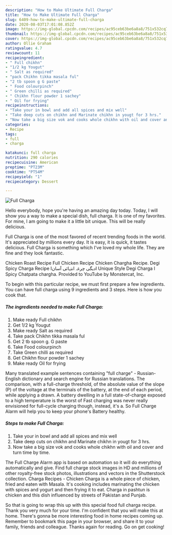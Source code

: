 ```yaml
---
description: "How to Make Ultimate Full Charga"
title: "How to Make Ultimate Full Charga"
slug: 6409-how-to-make-ultimate-full-charga
date: 2020-08-03T17:01:08.852Z
image: https://img-global.cpcdn.com/recipes/ac95ceb63be6a8a8/751x532cq70/full-charga-recipe-main-photo.jpg
thumbnail: https://img-global.cpcdn.com/recipes/ac95ceb63be6a8a8/751x532cq70/full-charga-recipe-main-photo.jpg
cover: https://img-global.cpcdn.com/recipes/ac95ceb63be6a8a8/751x532cq70/full-charga-recipe-main-photo.jpg
author: Ollie Graham
ratingvalue: 4.7
reviewcount: 11
recipeingredient:
- " Full chikhn"
- "1/2 kg Yougut"
- " Salt as required"
- "pack Chikhn tikka masala ful"
- "2 tb spoon g G paste"
- " Food colourpinch"
- " Green chilli as required"
- " Chikhn flour powder 1 sachey"
- " Oil for frying"
recipeinstructions:
- "Take your in bowl and add all spices and mix well"
- "Take deep cuts on chikhn and Marinate chikhn in yougt for 3 hrs."
- "Now take a big size vok and cooks whole chikhn with oil and cover and turn time by time."
categories:
- Recipe
tags:
- full
- charga

katakunci: full charga 
nutrition: 290 calories
recipecuisine: American
preptime: "PT23M"
cooktime: "PT54M"
recipeyield: "1"
recipecategory: Dessert

---
```



![Full Charga](https://img-global.cpcdn.com/recipes/ac95ceb63be6a8a8/751x532cq70/full-charga-recipe-main-photo.jpg)

Hello everybody, hope you're having an amazing day today. Today, I will show you a way to make a special dish, full charga. It is one of my favorites. For mine, I am going to make it a little bit unique. This will be really delicious.

Full Charga is one of the most favored of recent trending foods in the world. It's appreciated by millions every day. It is easy, it is quick, it tastes delicious. Full Charga is something which I've loved my whole life. They are fine and they look fantastic.

Chicken Roast Recipe Full Chicken Recipe Chicken Chargha Recipe. Degi Spicy Charga Recipe Iدیگی چرغہ انتہائی آسانI Unique Style Degi Charga I Spicy Chatpata chargha. Provided to YouTube by Monstercat, Inc.


To begin with this particular recipe, we must first prepare a few ingredients. You can have full charga using 9 ingredients and 3 steps. Here is how you cook that.

<!--inarticleads1-->

##### The ingredients needed to make Full Charga:

1. Make ready  Full chikhn
1. Get 1/2 kg Yougut
1. Make ready  Salt as required
1. Take pack Chikhn tikka masala ful
1. Get 2 tb spoon g. G paste
1. Take  Food colourpinch
1. Take  Green chilli as required
1. Get  Chikhn flour powder 1 sachey
1. Make ready  Oil for frying


Many translated example sentences containing &#34;full charge&#34; - Russian-English dictionary and search engine for Russian translations. The comparison, with a full-charge threshold, of the absolute value of the slope (P) of the voltage at the terminals of the battery, at the end of each period, while applying a drawn. A battery dwelling in a full state-of-charge exposed to a high temperature is the worst of Fast charging was never really envisioned for full-cycle charging though, instead, it&#39;s a. So Full Charge Alarm will help you to keep your phone&#39;s Battery healthy. 

<!--inarticleads2-->

##### Steps to make Full Charga:

1. Take your in bowl and add all spices and mix well
1. Take deep cuts on chikhn and Marinate chikhn in yougt for 3 hrs.
1. Now take a big size vok and cooks whole chikhn with oil and cover and turn time by time.


The Full Charge Alarm app is based on automation so it will do everything automatically and give. Find full charge stock images in HD and millions of other royalty-free stock photos, illustrations and vectors in the Shutterstock collection. Charga Recipes - Chicken Charga is a whole piece of chicken, fried and eaten with Masala. It&#39;s cooking includes marinating the chicken with spices and yogurt and then frying it to eat. Charga in pashtun is chicken and this dish influenced by streets of Pakistan and Punjab. 

So that is going to wrap this up with this special food full charga recipe. Thank you very much for your time. I'm confident that you will make this at home. There's gonna be more interesting food in home recipes coming up. Remember to bookmark this page in your browser, and share it to your family, friends and colleague. Thanks again for reading. Go on get cooking!
